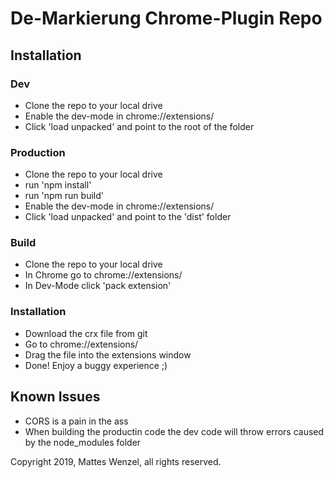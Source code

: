 # De-Markierung Chrome-Plugin Repo

## Installation

### Dev
- Clone the repo to your local drive
- Enable the dev-mode in chrome://extensions/
- Click 'load unpacked' and point to the root of the folder

### Production
- Clone the repo to your local drive
- run 'npm install'
- run 'npm run build'
- Enable the dev-mode in chrome://extensions/
- Click 'load unpacked' and point to the 'dist' folder

### Build
- Clone the repo to your local drive
- In Chrome go to chrome://extensions/
- In Dev-Mode click 'pack extension'

### Installation
- Download the crx file from git
- Go to chrome://extensions/
- Drag the file into the extensions window
- Done! Enjoy a buggy experience ;)

## Known Issues

- CORS is a pain in the ass
- When building the productin code the dev code will throw errors caused by the
  node_modules folder 


Copyright 2019, Mattes Wenzel, all rights reserved.
